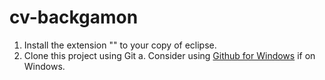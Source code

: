 cv-backgamon
============

1. Install the extension "" to your copy of eclipse. 
2. Clone this project using Git
  a. Consider using [Github for Windows](https://windows.github.com/) if on Windows. 
